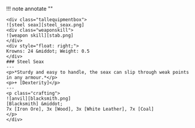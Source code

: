 !!! note annotate ""

    <div class="tallequipmentbox">
    ![steel seax][steel_seax.png]
    <div class="weaponskill">
    ![weapon skill][stab.png]
    </div>
    <div style="float: right;">
    Krowns: 24 &middot; Weight: 0.5
    </div>
    ### Steel Seax
    ---
    <p>*Sturdy and easy to handle, the seax can slip through weak points in any armour.*</p>
    <p>+ [Dexterity]</p>
    ---
    <p class="crafting">
    ![anvil][blacksmith.png] 
    [Blacksmith] &middot; 
    7x [Iron Ore], 3x [Wood], 3x [White Leather], 7x [Coal]
    </p>
    </div>
